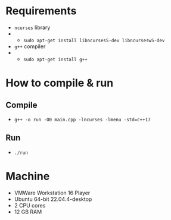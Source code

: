 # Requirements
- `ncurses` library
- - `sudo apt-get install libncurses5-dev libncursesw5-dev`
- `g++` compiler
- - `sudo apt-get install g++`

# How to compile & run
## Compile
- `g++ -o run -O0 main.cpp -lncurses -lmenu -std=c++17`

## Run
- `./run`

# Machine

- VMWare Workstation 16 Player
- Ubuntu 64-bit 22.04.4-desktop
- 2 CPU cores
- 12 GB RAM
